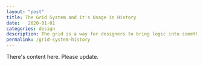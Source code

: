 ```yaml
---
layout: "post"
title: The Grid System and it's Usage in History
date:   2020-01-01
categories: design
description: The grid is a way for designers to bring logic into something seemingly emotional or illogical. However, even when one sees a grid, it's difficult to understand what to do inside of said grid.
permalink: /grid-system-history
---
```


There's content here. Please update.
